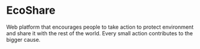 # EcoShare
Web platform that encourages people to take action to protect environment and share it with the rest of the world. Every small action contributes to the bigger cause.
